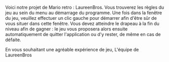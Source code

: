 Voici notre projet de Mario retro : LaureenBros.
Vous trouverez les règles du jeu au sein du menu au démarrage du programme.
Une fois dans la fenêtre du jeu, veuillez effectuer un clic gauche pour démarrer afin d'être sûr de vous situer dans cette fenêtre.
Vous devez atteindre le drapeau à la fin du niveau afin de gagner : le jeu vous proposera alors ensuite automatiquement de quitter l'application ou d'y rester, de même en cas de défaite.

En vous souhaitant une agréable expérience de jeu,
L'équipe de LaureenBros

